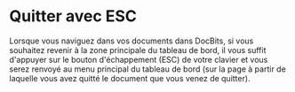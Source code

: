 # Quitter avec ESC

Lorsque vous naviguez dans vos documents dans DocBits, si vous souhaitez revenir à la zone principale du tableau de bord, il vous suffit d'appuyer sur le bouton d'échappement (ESC) de votre clavier et vous serez renvoyé au menu principal du tableau de bord (sur la page à partir de laquelle vous avez quitté le document que vous venez de quitter).
